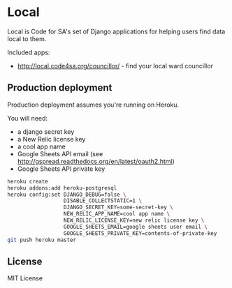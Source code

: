 Local
=====

Local is Code for SA's set of Django applications for helping users find
data local to them.

Included apps:

* http://local.code4sa.org/councillor/ - find your local ward councillor

Production deployment
---------------------

Production deployment assumes you're running on Heroku.

You will need:

* a django secret key
* a New Relic license key
* a cool app name
* Google Sheets API email (see http://gspread.readthedocs.org/en/latest/oauth2.html)
* Google Sheets API private key

```bash
heroku create
heroku addons:add heroku-postgresql
heroku config:set DJANGO_DEBUG=false \
                  DISABLE_COLLECTSTATIC=1 \
                  DJANGO_SECRET_KEY=some-secret-key \
                  NEW_RELIC_APP_NAME=cool app name \
                  NEW_RELIC_LICENSE_KEY=new relic license key \
                  GOOGLE_SHEETS_EMAIL=google sheets user email \
                  GOOGLE_SHEETS_PRIVATE_KEY=contents-of-private-key
git push heroku master
```

License
-------

MIT License
